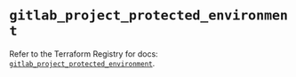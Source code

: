 # `gitlab_project_protected_environment`

Refer to the Terraform Registry for docs: [`gitlab_project_protected_environment`](https://registry.terraform.io/providers/gitlabhq/gitlab/18.4.1/docs/resources/project_protected_environment).
